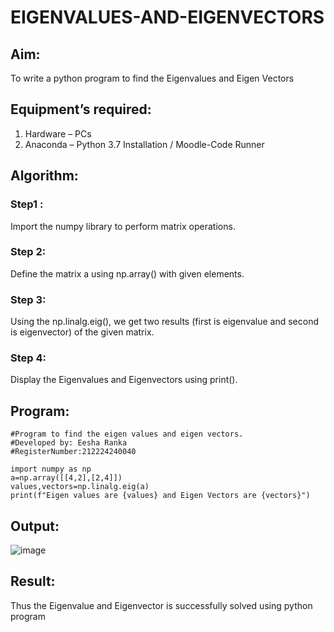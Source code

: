 # EIGENVALUES-AND-EIGENVECTORS
## Aim:
To write a python program to find the Eigenvalues and Eigen Vectors
## Equipment’s required:
1. 	Hardware – PCs
2. 	Anaconda – Python 3.7 Installation / Moodle-Code Runner
## Algorithm:
### Step1 :
Import the numpy library to perform matrix operations.
### Step 2: 
Define the matrix a using np.array() with given elements.
### Step 3: 
Using the np.linalg.eig(),  we get two results (first is eigenvalue and second is eigenvector) of the given matrix.
### Step 4: 
Display the Eigenvalues and Eigenvectors using print().

## Program:
```
#Program to find the eigen values and eigen vectors.
#Developed by: Eesha Ranka
#RegisterNumber:212224240040

import numpy as np
a=np.array([[4,2],[2,4]])
values,vectors=np.linalg.eig(a)
print(f"Eigen values are {values} and Eigen Vectors are {vectors}")

```

## Output:
![image](https://github.com/user-attachments/assets/1d52fc15-f2c1-4751-beee-7d5e299e4258)

## Result:
Thus the Eigenvalue and Eigenvector is successfully solved using python program
